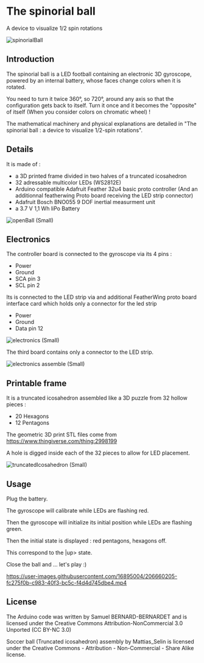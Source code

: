 # The spinorial ball

A device to visualize 1/2 spin rotations

![spinorialBall](https://user-images.githubusercontent.com/16895004/206495339-edc98185-f493-4057-80ba-8c59ff78b98a.jpg)

## Introduction

The spinorial ball is a LED football containing an electronic 3D gyroscope, powered by an internal battery, whose faces change colors when it is rotated.

You need to turn it twice 360°, so 720°, around any axis so that the configuration gets back to itself.
Turn it once and it becomes the "opposite" of itself (When you consider colors on chromatic wheel) !

The mathematical machinery and physical explanations are detailed in "The spinorial ball : a device to visualize 1/2-spin rotations".

## Details

It is made of :
- a 3D printed frame divided in two halves of a truncated icosahedron
- 32 adressable multicolor LEDs (WS2812E)
- Arduino compatible Adafruit Feather 32u4 basic proto controller (And an additionnal featherwing Proto board receiving the LED strip connector)
- Adafruit Bosch BNO055 9 DOF inertial measurment unit
- a 3.7 V 1,1 Wh liPo Battery

![openBall (Small)](https://user-images.githubusercontent.com/16895004/206501316-1a81fdc9-b1c8-4d71-a87c-10f33dc51906.jpg)

## Electronics

The controller board is connected to the gyroscope via its 4 pins : 
- Power
- Ground
- SCA pin 3
- SCL pin 2

Its is connected to the LED strip via and additional FeatherWing  proto board interface card which holds only a connector for the led strip
- Power
- Ground
- Data pin 12

![electronics (Small)](https://user-images.githubusercontent.com/16895004/206514295-dd579211-e71b-4bf9-922e-89a014369af1.jpg)

The third board contains only a connector to the LED strip.

![electronics assemble (Small)](https://user-images.githubusercontent.com/16895004/206514355-350c4eee-dbb4-4966-b806-77fcb258ef06.jpg)

## Printable frame

It is a truncated icosahedron assembled like a 3D puzzle from 32 hollow pieces : 
- 20 Hexagons
- 12 Pentagons

The geometric 3D print STL files come from https://www.thingiverse.com/thing:2998199

A hole is digged inside each of the 32 pieces to allow for LED placement.

![truncatedIcosahedron (Small)](https://user-images.githubusercontent.com/16895004/206514382-efd9a7dd-20b6-4837-b7e5-bccffe0437c5.jpg)

## Usage

Plug the battery.

The gyroscope will calibrate while LEDs are flashing red.

Then the gyroscope will initialize its initial position while LEDs are flashing green.

Then the initial state is displayed : red pentagons, hexagons off.

This correspond to the |up> state.

Close the ball and ... let's play :)

https://user-images.githubusercontent.com/16895004/206660205-fc275f0b-c983-40f3-bc5c-f4d4d745dbe4.mp4


## License


The Arduino code was written by Samuel BERNARD-BERNARDET and is licensed under the Creative Commons Attribution-NonCommercial 3.0 Unported (CC BY-NC 3.0)

Soccer ball (Truncated icosahedron) assembly by Mattias_Selin is licensed under the Creative Commons - Attribution - Non-Commercial - Share Alike license.

